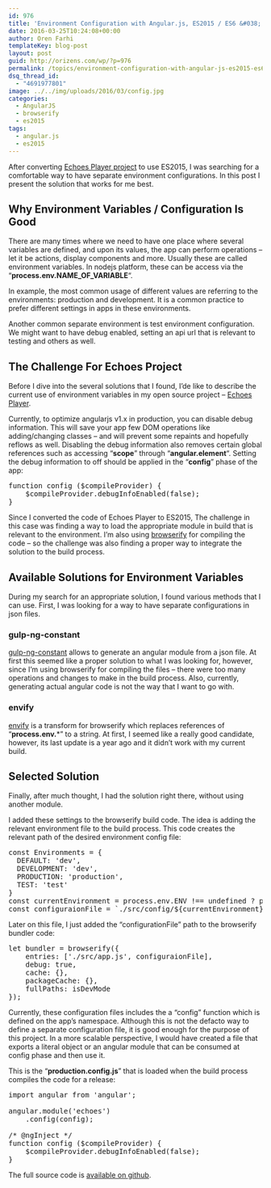```yaml
---
id: 976
title: 'Environment Configuration with Angular.js, ES2015 / ES6 &#038; Browserify'
date: 2016-03-25T10:24:08+00:00
author: Oren Farhi 
templateKey: blog-post
layout: post
guid: http://orizens.com/wp/?p=976
permalink: /topics/environment-configuration-with-angular-js-es2015-es6-browserify/
dsq_thread_id:
  - "4691977801"
image: ../../img/uploads/2016/03/config.jpg
categories:
  - AngularJS
  - browserify
  - es2015
tags:
  - angular.js
  - es2015
---
```

After converting <a href="http://github.com/orizens/echoes" target="_blank">Echoes Player project</a> to use ES2015, I was searching for a comfortable way to have separate environment configurations. In this post I present the solution that works for me best.

## <!--more-->Why Environment Variables / Configuration Is Good

There are many times where we need to have one place where several variables are defined, and upon its values, the app can perform operations &#8211; let it be actions, display components and more. Usually these are called environment variables. In nodejs platform, these can be access via the &#8220;**process.env.NAME\_OF\_VARIABLE**&#8220;.

In example, the most common usage of different values are referring to the environments: production and development. It is a common practice to prefer different settings in apps in these environments.

Another common separate environment is test environment configuration. We might want to have debug enabled, setting an api url that is relevant to testing and others as well.

## The Challenge For Echoes Project

Before I dive into the several solutions that I found, I&#8217;de like to describe the current use of environment variables in my open source project &#8211; <a href="http://echotu.be" target="_blank">Echoes Player</a>.

Currently, to optimize angularjs v1.x in production, you can disable debug information. This will save your app few DOM operations like adding/changing classes &#8211; and will prevent some repaints and hopefully reflows as well. Disabling the debug information also removes certain global references such as accessing &#8220;**scope**&#8221; through &#8220;**angular.element**&#8220;. Setting the debug information to off should be applied in the &#8220;**config**&#8221; phase of the app:

<pre class="lang:js decode:true ">function config ($compileProvider) {
	$compileProvider.debugInfoEnabled(false);
}</pre>

Since I converted the code of Echoes Player to ES2015, The challenge in this case was finding a way to load the appropriate module in build that is relevant to the environment. I&#8217;m also using <a href="http://browserify.org/" target="_blank">browserify</a> for compiling the code &#8211; so the challenge was also finding a proper way to integrate the solution to the build process.

## Available Solutions for Environment Variables

During my search for an appropriate solution, I found various methods that I can use. First, I was looking for a way to have separate configurations in json files.

### gulp-ng-constant

<a href="https://github.com/guzart/gulp-ng-constant" target="_blank">gulp-ng-constant</a> allows to generate an angular module from a json file. At first this seemed like a proper solution to what I was looking for, however, since I&#8217;m using browserify for compiling the files &#8211; there were too many operations and changes to make in the build process. Also, currently, generating actual angular code is not the way that I want to go with.

### envify

<a href="https://github.com/hughsk/envify" target="_blank">envify</a> is a transform for browserify which replaces references of &#8220;**process.env.***&#8221; to a string. At first, I seemed like a really good candidate, however, its last update is a year ago and it didn&#8217;t work with my current build.

## Selected Solution

Finally, after much thought, I had the solution right there, without using another module.

I added these settings to the browserify build code. The idea is adding the relevant environment file to the build process. This code creates the relevant path of the desired environment config file:

<pre class="lang:js decode:true">const Environments = {
  DEFAULT: 'dev',
  DEVELOPMENT: 'dev',
  PRODUCTION: 'production',
  TEST: 'test'
}
const currentEnvironment = process.env.ENV !== undefined ? process.env.ENV : Environments.DEFAULT;
const configuraionFile = `./src/config/${currentEnvironment}.config.js`;</pre>

Later on this file, I just added the &#8220;configurationFile&#8221; path to the browserify bundler code:

<pre class="lang:js decode:true">let bundler = browserify({
    entries: ['./src/app.js', configuraionFile],
    debug: true,
    cache: {},
    packageCache: {},
    fullPaths: isDevMode
});</pre>

Currently, these configuration files includes the a &#8220;config&#8221; function which is defined on the app&#8217;s namespace. Although this is not the defacto way to define a separate configuration file, it is good enough for the purpose of this project. In a more scalable perspective, I would have created a file that exports a literal object or an angular module that can be consumed at config phase and then use it.

This is the &#8220;**production.config.js**&#8221; that is loaded when the build process compiles the code for a release:

<pre class="lang:js decode:true ">import angular from 'angular';

angular.module('echoes')
    .config(config);

/* @ngInject */
function config ($compileProvider) {
	$compileProvider.debugInfoEnabled(false);
}</pre>

The full source code is <a href="http://github.com/orizens/echoes" target="_blank">available on github</a>.